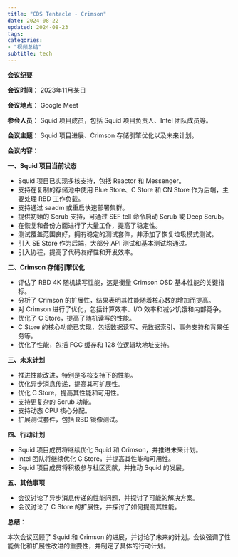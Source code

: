 ```yaml
---
title: "CDS Tentacle - Crimson"
date: 2024-08-22
updated: 2024-08-23
tags:
categories:
- "视频总结"
subtitle: tech
---
```




**会议纪要**

**会议时间**： 2023年11月某日

**会议地点**： Google Meet

**参会人员**： Squid 项目成员，包括 Squid 项目负责人、Intel 团队成员等。

**会议主题**： Squid 项目进展、Crimson 存储引擎优化以及未来计划。

**会议内容**：

**一、Squid 项目当前状态**

* Squid 项目已实现多核支持，包括 Reactor 和 Messenger。
* 支持在复制的存储池中使用 Blue Store、C Store 和 CN Store 作为后端，主要处理 RBD 工作负载。
* 支持通过 saadm 或重启快速部署集群。
* 提供初始的 Scrub 支持，可通过 SEF tell 命令启动 Scrub 或 Deep Scrub。
* 在恢复和备份方面进行了大量工作，提高了稳定性。
* 测试覆盖范围良好，拥有稳定的测试套件，并添加了恢复垃圾模式测试。
* 引入 SE Store 作为后端，大部分 API 测试和基本测试均通过。
* 引入协程，提高了代码友好性和开发效率。

**二、Crimson 存储引擎优化**

* 评估了 RBD 4K 随机读写性能，这是衡量 Crimson OSD 基本性能的关键指标。
* 分析了 Crimson 的扩展性，结果表明其性能随着核心数的增加而提高。
* 对 Crimson 进行了优化，包括计算效率、I/O 效率和减少饥饿和内部竞争。
* 优化了 C Store，提高了随机读写的性能。
* C Store 的核心功能已实现，包括数据读写、元数据索引、事务支持和背景任务等。
* 优化了性能，包括 FGC 缓存和 128 位逻辑块地址支持。

**三、未来计划**

* 推进性能改进，特别是多核支持下的性能。
* 优化异步消息传递，提高其可扩展性。
* 优化 C Store，提高其性能和可用性。
* 支持更复杂的 Scrub 功能。
* 支持动态 CPU 核心分配。
* 扩展测试套件，包括 RBD 镜像测试。

**四、行动计划**

* Squid 项目成员将继续优化 Squid 和 Crimson，并推进未来计划。
* Intel 团队将继续优化 C Store，并提高其性能和可用性。
* Squid 项目成员将积极参与社区贡献，并推动 Squid 的发展。

**五、其他事项**

* 会议讨论了异步消息传递的性能问题，并探讨了可能的解决方案。
* 会议讨论了 C Store 的扩展性，并探讨了如何提高其性能。

**总结**：

本次会议回顾了 Squid 和 Crimson 的进展，并讨论了未来的计划。会议强调了性能优化和扩展性改进的重要性，并制定了具体的行动计划。